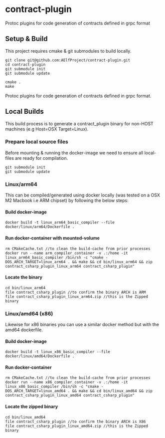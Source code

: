 # contract-plugin
Protoc plugins for code generation of contracts defined in grpc format

## Setup & Build

This project requires cmake & git submodules to build locally.

```
git clone git@github.com:AElfProject/contract-plugin.git
cd contract-plugin
git submodule init
git submodule update

cmake .
make
```
Protoc plugins for code generation of contracts defined in grpc format.

## Local Builds

This build process is to generate a contract_plugin binary for non-HOST machines (e.g Host=OSX Target=Linux).

### Prepare local source files
Before mounting & running the docker-image we need to ensure all local-files are ready for compilation.
```
git submodule init
git submodule update
```

### Linux/arm64

This can be compiled/generated using docker locally (was tested on a OSX M2 Macbook i.e ARM chipset) by following the below steps:

#### Build docker-image
```
docker build -t linux_arm64_basic_compiler --file docker/linux/arm64/Dockerfile .
```

#### Run docker-container with mounted-volume
```
rm CMakeCache.txt //to clean the build-cache from prior processes
docker run --name arm_compiler_container -v .:/home -it linux_arm64_basic_compiler /bin/sh -c "cmake -DOS_ARCH_TARGET=linux_arm64 . && make && cd bin/linux_arm64 && zip contract_csharp_plugin_linux_arm64 contract_csharp_plugin"
```

#### Locate the binary
```
cd bin/linux_arm64
file contract_csharp_plugin //to confirm the binary ARCH is ARM
file contract_csharp_plugin_linux_arm64.zip //this is the Zipped binary
```
### Linux/amd64 (x86)

Likewise for x86 binaries you can use a similar docker method but with the amd64 dockerfile.

#### Build docker-image
```
docker build -t linux_x86_basic_compiler --file docker/linux/amd64/Dockerfile .
```

#### Run docker-container
```
rm CMakeCache.txt //to clean the build-cache from prior processes
docker run --name x86_compiler_container -v .:/home -it linux_x86_basic_compiler /bin/sh -c "cmake -DOS_ARCH_TARGET=linux_amd64 . && make && cd bin/linux_amd64 && zip contract_csharp_plugin_linux_amd64 contract_csharp_plugin"
```

#### Locate the zipped binary
```
cd bin/linux_amd64
file contract_csharp_plugin //to confirm the binary ARCH is X86
file contract_csharp_plugin_linux_amd64.zip //this is the Zipped binary
```